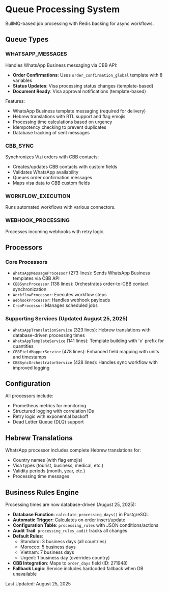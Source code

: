 # Queue Processing System

BullMQ-based job processing with Redis backing for async workflows.

## Queue Types

### WHATSAPP_MESSAGES

Handles WhatsApp Business messaging via CBB API:

- **Order Confirmations**: Uses `order_confirmation_global` template with 8 variables
- **Status Updates**: Visa processing status changes (template-based)
- **Document Ready**: Visa approval notifications (template-based)

Features:

- WhatsApp Business template messaging (required for delivery)
- Hebrew translations with RTL support and flag emojis
- Processing time calculations based on urgency
- Idempotency checking to prevent duplicates
- Database tracking of sent messages

### CBB_SYNC

Synchronizes Vizi orders with CBB contacts:

- Creates/updates CBB contacts with custom fields
- Validates WhatsApp availability
- Queues order confirmation messages
- Maps visa data to CBB custom fields

### WORKFLOW_EXECUTION

Runs automated workflows with various connectors.

### WEBHOOK_PROCESSING

Processes incoming webhooks with retry logic.

## Processors

### Core Processors

- `WhatsAppMessageProcessor` (273 lines): Sends WhatsApp Business templates via CBB API
- `CBBSyncProcessor` (138 lines): Orchestrates order-to-CBB contact synchronization
- `WorkflowProcessor`: Executes workflow steps
- `WebhookProcessor`: Handles webhook payloads
- `CronProcessor`: Manages scheduled jobs

### Supporting Services (Updated August 25, 2025)

- `WhatsAppTranslationService` (323 lines): Hebrew translations with database-driven processing times
- `WhatsAppTemplateService` (141 lines): Template building with 'x' prefix for quantities
- `CBBFieldMapperService` (478 lines): Enhanced field mapping with units and timestamps
- `CBBSyncOrchestratorService` (428 lines): Handles sync workflow with improved logging

## Configuration

All processors include:

- Prometheus metrics for monitoring
- Structured logging with correlation IDs
- Retry logic with exponential backoff
- Dead Letter Queue (DLQ) support

## Hebrew Translations

WhatsApp processor includes complete Hebrew translations for:

- Country names (with flag emojis)
- Visa types (tourist, business, medical, etc.)
- Validity periods (month, year, etc.)
- Processing time messages

## Business Rules Engine

Processing times are now database-driven (August 25, 2025):

- **Database Function**: `calculate_processing_days()` in PostgreSQL
- **Automatic Trigger**: Calculates on order insert/update
- **Configuration Table**: `processing_rules` with JSON conditions/actions
- **Audit Trail**: `processing_rules_audit` tracks all changes
- **Default Rules**:
  - Standard: 3 business days (all countries)
  - Morocco: 5 business days
  - Vietnam: 7 business days
  - Urgent: 1 business day (overrides country)
- **CBB Integration**: Maps to `order_days` field (ID: 271948)
- **Fallback Logic**: Service includes hardcoded fallback when DB unavailable

Last Updated: August 25, 2025
